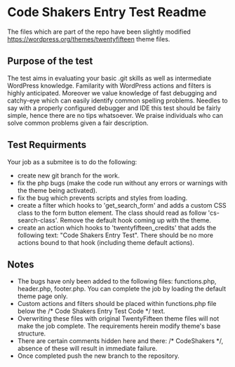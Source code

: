 # Code Shakers Entry Test Readme #

The files which are part of the repo have been slightly modified https://wordpress.org/themes/twentyfifteen theme files.

## Purpose of the test ##

The test aims in evaluating your basic .git skills as well as intermediate WordPress knowledge. Familarity with WordPress actions
and filters is highly anticipated. Moreover we value knowledge of fast debugging and catchy-eye which can easily identify common spelling problems.
Needles to say with a properly configured debugger and IDE this test should be fairly simple, hence there are no tips whatsoever. We praise
individuals who can solve common problems given a fair description.

## Test Requirments ##

Your job as a submitee is to do the following:

* create new git branch for the work.
* fix the php bugs (make the code run without any errors or warnings with the theme being activated).
* fix the bug which prevents scripts and styles from loading.
* create a filter which hooks to 'get_search_form' and adds a custom CSS class to the form button element. The class should read as follow 'cs-search-class'. Remove the default hook coming up with the theme.
* create an action which hooks to 'twentyfifteen_credits' that adds the following text: "Code Shakers Entry Test". There should be no more actions bound to that hook (including theme default actions).

## Notes ##

* The bugs have only been added to the following files: functions.php, header.php, footer.php. You can complete the job by loading the default theme page only.
* Custom actions and filters should be placed within functions.php file below the /* Code Shakers Entry Test Code */ text.
* Overwriting these files with original TwentyFifteen theme files will not make the job complete. The requirements herein modify theme's base structure.
* There are certain comments hidden here and there: /* CodeShakers */, absence of these will result in immediate failure.
* Once completed push the new branch to the repository.